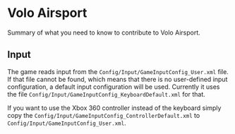 # Volo Airsport

Summary of what you need to know to contribute to Volo Airsport.

## Input
The game reads input from the `Config/Input/GameInputConfig_User.xml` file. If that file cannot be found, which means that there is no user-defined input configuration, a default input configuration will be used. Currently it uses the file `Config/Input/GameInputConfig_KeyboardDefault.xml` for that.

If you want to use the Xbox 360 controller instead of the keyboard simply copy the `Config/Input/GameInputConfig_ControllerDefault.xml` to `Config/Input/GameInputConfig_User.xml`.